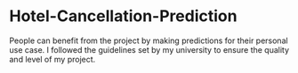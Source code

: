 # Hotel-Cancellation-Prediction

People can benefit from the project by making predictions for their personal use case. I followed the guidelines set by my university to ensure the quality and level of my project.
